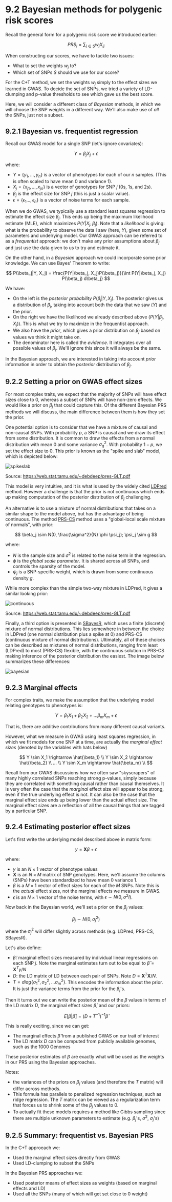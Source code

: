 # 9.2 Bayesian methods for polygenic risk scores

Recall the general form for a polygenic risk score we introduced earlier:

$$
PRS_i = \sum_{j \in S} w_j X_{ij}
$$

When constructing our scores, we have to tackle two issues:

* What to set the weights $w_j$ to?
* Which set of SNPs $S$ should we use for our score?

For the C+T method, we set the weights $w_j$ simply to the effect sizes we learned in GWAS. To decide the set of SNPs, we tried a variety of LD-clumping and p-value thresholds to see which gave us the best score.

Here, we will consider a different class of *Bayesian* methods, in which we will choose the SNP weights in a different way. We'll also make use of *all* the SNPs, just not a subset.

## 9.2.1 Bayesian vs. frequentist regression

Recall our GWAS model for a single SNP (let's ignore covariates):

$$
Y = \beta_j X_j + \epsilon
$$

where:

* $Y=\{y_1, ..., y_n\}$ is a vector of phenotypes for each of our $n$ samples. (This is often scaled to have mean 0 and variance 1).
* $X_j=\{x_{j1}, ..., x_{jn}\}$ is a vector of genotypes for SNP $j$ (0s, 1s, and 2s).
* $\beta_j$ is the effect size for SNP $j$ (this is just a scalar value).
* $\epsilon=\{\epsilon_{1}..., \epsilon_{n}\}$ is a vector of noise terms for each sample.

When we do GWAS, we typically use a standard least squares regression to estimate the effect size $\beta_j$. This ends up being the maximum likelihood estimate (MLE), which maximizes $P(Y|X_j, \beta_j)$. Note that a *likelihood* is giving: what is the probability to observe the data I saw (here, $Y$), given some set of parameters and undelrying model. Our GWAS approach can be referred to as a *frequentist* approach: we don't make any prior assumptions about $\beta_j$ and just use the data given to us to try and estimate it.

On the other hand, in a *Bayesian* approach we could incorporate some prior knowledge. We can use Bayes' Theorem to write:

$$
P(\beta_j|Y, X_j) = \frac{P(Y|\beta_j, X_j)P(\beta_j)}{\int P(Y|\beta_j, X_j) P(\beta_j) d\beta_j}
$$

We have:
* On the left is the *posterior probability* $P(\beta_j|Y, X_j)$. The posterior gives us a distribution of $\beta_j$, taking into account both the data that we saw ($Y$) and the prior.
* On the right we have the likelihood we already described above ($P(Y|\beta_j, X_j)$). This is what we try to maximize in the frequentist approach.
* We also have the *prior*, which gives a prior distribution on $\beta_j$ based on values we think it might take on.
* The denominator here is called the *evidence*. It integrates over all possible values of $\beta_j$. We'll ignore this since it will always be the same.

In the Bayesian approach, we are interested in taking into account *prior* information in order to obtain the *posterior* distribution of $\beta_j$.

## 9.2.2 Setting a prior on GWAS effect sizes

For most complex traits, we expect that the majority of SNPs will have effect sizes close to 0, whereas a subset of SNPs will have non-zero effects. We would like a prior on $\beta_j$ that could capture this. Of the different Bayesian PRS methods we will discuss, the main difference between them is how they set the prior.

One potential option is to consider that we have a mixture of causal and non-causal SNPs. With probability $p$, a SNP is causal and we draw its effect from some distribution. It is common to draw the effects from a normal distribution with mean 0 and some variance $\sigma^2_g$. With probability $1-p$, we set the effect size to 0. This prior is known as the "spike and slab" model, which is depicted below:

![spikeslab](images/spike_slab.png)

Source: https://web.stat.tamu.edu/~debdeep/pres-GLT.pdf

This model is very intuitive, and it is what is used by the widely cited [LDPred](https://www.ncbi.nlm.nih.gov/pmc/articles/PMC4596916/) method. However a challenge is that the prior is not continuous which ends up making computation of the posterior distribution of $\beta_j$ challenging.

An alternative is to use a mixture of normal distributions that takes on a similar shape to the model above, but has the advantage of being continuous. The method [PRS-CS](https://www.nature.com/articles/s41467-019-09718-5) method uses a "global-local scale mixture of normals", with prior:

$$
\beta_j \sim N(0, \frac{\sigma^2}{N} \phi \psi_j); \psi_j \sim g
$$

where:
* $N$ is the sample size and $\sigma^2$ is related to the noise term in the regression.
* $\phi$ is the *global scale parameter*. It is shared across all SNPs, and controls the sparsity of the model.
* $\psi_j$ is a SNP-specific weight, which is drawn from some continuous density $g$.

While more complex than the simple two-way mixture in LDPred, it gives a similar looking prior:

![continuous](images/continuous_shirnkage.png)

Source: https://web.stat.tamu.edu/~debdeep/pres-GLT.pdf

Finally, a third option is presented in [SBayesR](https://www.nature.com/articles/s41467-019-12653-0), which uses a finite (discrete) mixture of normal distributions. This lies somewhere in between the choice in LDPred (one normal distribution plus a spike at 0) and PRS-CS (continuous mixture of normal distributions). Ultimately, all of these choices can be described as mixtures of normal distributions, ranging from least (LDPred) to most (PRS-CS) flexible, with the continuous solution in PRS-CS making inference of the posterior distribution the easiest. The image below summarizes these differences:

![bayesian](images/bayesian_prs.png)

## 9.2.3 Marginal effects

For complex traits, we make the assumption that the underlying model relating genotypes to phenotypes is:

$$
Y = \beta_1 X_1 + \beta_2 X_2 + ... \beta_m X_m + \epsilon
$$

That is, there are additive contributions from many different causal variants.

However, what we measure in GWAS using least squares regression, in which we fit models for one SNP at a time, are actually the *marginal effect sizes* (denoted by the variables with hats below)

$$
Y \sim X_1 \rightarrow \hat{\beta_1} \\
Y \sim X_2 \rightarrow \hat{\beta_2} \\
... \\
Y \sim X_m \rightarrow \hat{\beta_m} \\
$$

Recall from our GWAS discussions how we often saw "skyscrapers" of many highly correlated SNPs reaching strong p-values, simply because they are correlated with something causal rather than causal themselves. It is very often the case that the *marginal* effect size will appear to be strong, even if the true underlying effect is not. It can also be the case that the marginal effect size ends up being lower than the actual effect size. The marginal effect sizes are a reflection of all the causal things that are tagged by a particular SNP.

## 9.2.4 Estimating posterior effect sizes

Let's first write the underlying model described above in matrix form:

$$
y = \mathbf{X}\beta + \epsilon
$$

where:
* $y$ is an $N \times 1$ vector of phenotype values
* $\mathbf{X}$ is an $N \times M$ matrix of SNP genotypes. Here, we'll assume the columns (SNPs) have been standardized to have mean 0 variance 1.
* $\beta$ is a $M \times 1$ vector of effect sizes for each of the $M$ SNPs. Note this is the *actual* effect sizes, not the marginal effects we measure in GWAS.
* $\epsilon$ is an $N \times 1$ vector of the noise terms, with $\epsilon \sim N(0, \sigma^2 I)$.

Now back in the Bayesian world, we'll set a prior on the $\beta_j$ values:

$$
\beta_j \sim N(0, \sigma^2_j)
$$

where the $\sigma^2_j$ will differ slightly across methods (e.g. LDPred, PRS-CS, SBayesR).

Let's also define:

* $\hat{\beta}$: marginal effect sizes measured by individual linear regressions on each SNP $j$. Note the marginal estimates turn out to be equal to $\hat{\beta} = \mathbf{X}^Ty/N$
* $D$: the LD matrix of LD between each pair of SNPs. Note $D=\mathbf{X}^T\mathbf{X}/N$.
* $T = diag\{\sigma^2_1, \sigma^2_2, ... \sigma^2_m\}$. This encodes the information about the prior. It is just the variance terms from the prior for the $\beta_j$'s.

Then it turns out we can write the posterior mean of the $\beta$ values in terms of the LD matrix $D$, the marginal effect sizes $\hat{\beta}$, and our priors:

$$
E[\beta| \hat{\beta}] = (D + T^{-1})^{-1}\hat{\beta}
$$

This is really exciting, since we can get:
* The marginal effects $\hat{\beta}$ from a published GWAS on our trait of interest
* The LD matrix $D$ can be computed from publicly available genomes, such as the 1000 Genomes

These posterior estimates of $\beta$ are exactly what will be used as the weights in our PRS using the Bayesian approaches.

Notes:
* the variances of the priors on $\beta_j$ values (and therefore the $T$ matrix) will differ across methods. 
* This formula has parallels to penalized regression techniques, such as ridge regression. The $T$ matrix can be viewed as a regularization term that forces us to shrink some of the $\beta_j$ values to 0.
* To actually fit these models requires a method like Gibbs sampling since there are multiple unknown parameters to estimate (e.g. $\beta_j$'s, $\sigma^2$, $\sigma_j$'s)

## 9.2.5 Summary: frequentist vs. Bayesian PRS

In the C+T approeach we:

* Used the marginal effect sizes directly from GWAS
* Used LD-clumping to subset the SNPs

In the Bayesian PRS approaches we:

* Used posterior means of effect sizes as weights (based on marginal effects and LD)
* Used all the SNPs (many of which will get set close to 0 weight)
